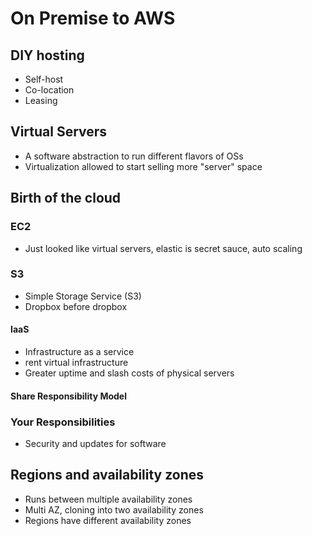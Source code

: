 # On Premise to AWS

## DIY hosting
* Self-host
* Co-location
* Leasing

## Virtual Servers
* A software abstraction to run different flavors of OSs
* Virtualization allowed to start selling more "server" space

## Birth of the cloud

### EC2
* Just looked like virtual servers, elastic is secret sauce, auto scaling

### S3
* Simple Storage Service (S3)
* Dropbox before dropbox

#### IaaS
* Infrastructure as a service
* rent virtual infrastructure
* Greater uptime and slash costs of physical servers

#### Share Responsibility Model

### Your Responsibilities
* Security and updates for software

## Regions and availability zones
* Runs between multiple availability zones
* Multi AZ, cloning into two availability zones
* Regions have different availability zones

